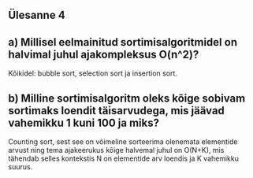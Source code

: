 ## Ülesanne 4 

## a) Millisel eelmainitud sortimisalgoritmidel on halvimal juhul ajakompleksus O(n^2)?

Kõikidel: bubble sort, selection sort ja insertion sort.

## b) Milline sortimisalgoritm oleks kõige sobivam sortimaks loendit täisarvudega, mis jäävad vahemikku 1 kuni 100 ja miks?

Counting sort, sest see on võimeline sorteerima olenemata elementide arvust ning tema ajakeerukus kõige halvemal juhul on O(N+K), mis tähendab selles kontekstis N on elementide arv loendis ja K vahemikku suurus.


